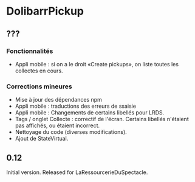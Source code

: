 # DolibarrPickup

## ???

### Fonctionnalités

* Appli mobile : si on a le droit «Create pickups», on liste toutes les collectes en cours.

### Corrections mineures

* Mise à jour des dépendances npm
* Appli mobile : traductions des erreurs de ssaisie
* Appli mobile : Changements de certains libellés pour LRDS.
* Tags / onglet Collecte : correctif de l'écran. Certains libellés n'étaient pas affichés, ou étaient incorrect.
* Nettoyage du code (diverses modifications).
* Ajout de StateVirtual.

## 0.12

Initial version. Released for LaRessourcerieDuSpectacle.
